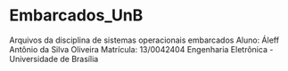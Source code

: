 # Embarcados_UnB
 Arquivos da disciplina de sistemas operacionais embarcados
 Aluno: Áleff Antônio da Silva Oliveira
 Matrícula: 13/0042404
 Engenharia Eletrônica - Universidade de Brasília
